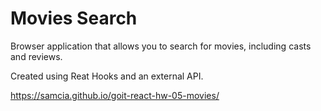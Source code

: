 # Movies Search 

Browser application that allows you to search for movies, including casts and reviews.

Created using Reat Hooks and an external API.

https://samcia.github.io/goit-react-hw-05-movies/
